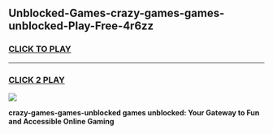 
## Unblocked-Games-crazy-games-games-unblocked-Play-Free-4r6zz
<h3>
<a href="https://premium76.site?title=crazy-games-games-unblocked&ref=24M">CLICK TO PLAY</a></h3>
<hr>

<h3>
<a href="https://premium76.site?title=crazy-games-games-unblocked&ref=24M">CLICK 2 PLAY</a>
  
</h3>

<a href="https://premium76.site?title=crazy-games-games-unblocked&ref=24M"><img src="https://clearcache.store/games.png"></a>


**crazy-games-games-unblocked games unblocked: Your Gateway to Fun and Accessible Online Gaming**
